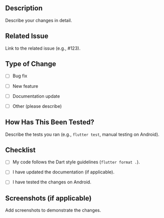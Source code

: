 ## Description

Describe your changes in detail.

## Related Issue

Link to the related issue (e.g., #123).

## Type of Change

- [ ] Bug fix

- [ ] New feature

- [ ] Documentation update

- [ ] Other (please describe)

## How Has This Been Tested?

Describe the tests you ran (e.g., `flutter test`, manual testing on Android).

## Checklist

- [ ] My code follows the Dart style guidelines (`flutter format .`).

- [ ] I have updated the documentation (if applicable).

- [ ] I have tested the changes on Android.

## Screenshots (if applicable)

Add screenshots to demonstrate the changes.